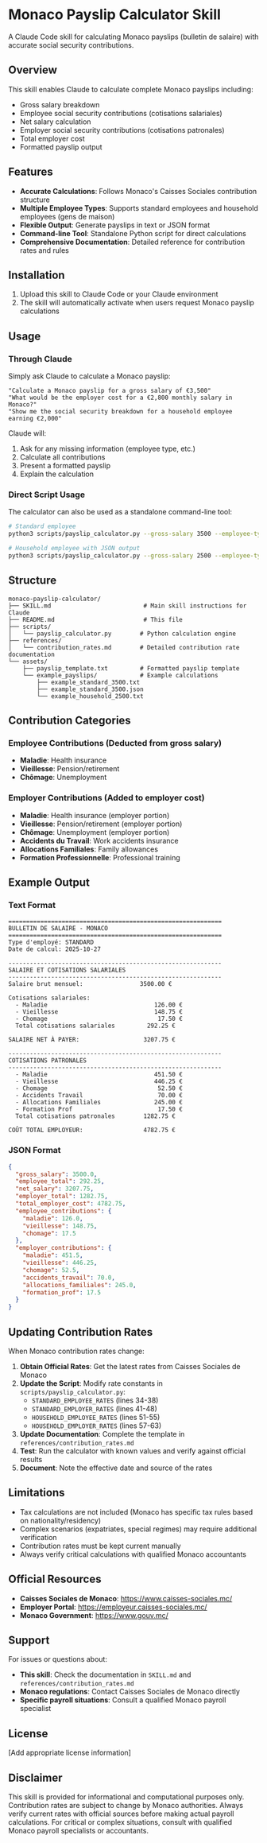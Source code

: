 # Monaco Payslip Calculator Skill

A Claude Code skill for calculating Monaco payslips (bulletin de salaire) with accurate social security contributions.

## Overview

This skill enables Claude to calculate complete Monaco payslips including:
- Gross salary breakdown
- Employee social security contributions (cotisations salariales)
- Net salary calculation
- Employer social security contributions (cotisations patronales)
- Total employer cost
- Formatted payslip output

## Features

- **Accurate Calculations**: Follows Monaco's Caisses Sociales contribution structure
- **Multiple Employee Types**: Supports standard employees and household employees (gens de maison)
- **Flexible Output**: Generate payslips in text or JSON format
- **Command-line Tool**: Standalone Python script for direct calculations
- **Comprehensive Documentation**: Detailed reference for contribution rates and rules

## Installation

1. Upload this skill to Claude Code or your Claude environment
2. The skill will automatically activate when users request Monaco payslip calculations

## Usage

### Through Claude

Simply ask Claude to calculate a Monaco payslip:

```
"Calculate a Monaco payslip for a gross salary of €3,500"
"What would be the employer cost for a €2,800 monthly salary in Monaco?"
"Show me the social security breakdown for a household employee earning €2,000"
```

Claude will:
1. Ask for any missing information (employee type, etc.)
2. Calculate all contributions
3. Present a formatted payslip
4. Explain the calculation

### Direct Script Usage

The calculator can also be used as a standalone command-line tool:

```bash
# Standard employee
python3 scripts/payslip_calculator.py --gross-salary 3500 --employee-type standard

# Household employee with JSON output
python3 scripts/payslip_calculator.py --gross-salary 2500 --employee-type household --output-format json
```

## Structure

```
monaco-payslip-calculator/
├── SKILL.md                          # Main skill instructions for Claude
├── README.md                         # This file
├── scripts/
│   └── payslip_calculator.py        # Python calculation engine
├── references/
│   └── contribution_rates.md        # Detailed contribution rate documentation
└── assets/
    ├── payslip_template.txt         # Formatted payslip template
    └── example_payslips/            # Example calculations
        ├── example_standard_3500.txt
        ├── example_standard_3500.json
        └── example_household_2500.txt
```

## Contribution Categories

### Employee Contributions (Deducted from gross salary)
- **Maladie**: Health insurance
- **Vieillesse**: Pension/retirement
- **Chômage**: Unemployment

### Employer Contributions (Added to employer cost)
- **Maladie**: Health insurance (employer portion)
- **Vieillesse**: Pension/retirement (employer portion)
- **Chômage**: Unemployment (employer portion)
- **Accidents du Travail**: Work accidents insurance
- **Allocations Familiales**: Family allowances
- **Formation Professionnelle**: Professional training

## Example Output

### Text Format
```
============================================================
BULLETIN DE SALAIRE - MONACO
============================================================
Type d'employé: STANDARD
Date de calcul: 2025-10-27

------------------------------------------------------------
SALAIRE ET COTISATIONS SALARIALES
------------------------------------------------------------
Salaire brut mensuel:                3500.00 €

Cotisations salariales:
  - Maladie                              126.00 €
  - Vieillesse                           148.75 €
  - Chomage                               17.50 €
  Total cotisations salariales         292.25 €

SALAIRE NET À PAYER:                  3207.75 €

------------------------------------------------------------
COTISATIONS PATRONALES
------------------------------------------------------------
  - Maladie                              451.50 €
  - Vieillesse                           446.25 €
  - Chomage                               52.50 €
  - Accidents Travail                     70.00 €
  - Allocations Familiales               245.00 €
  - Formation Prof                        17.50 €
  Total cotisations patronales        1282.75 €

COÛT TOTAL EMPLOYEUR:                 4782.75 €
```

### JSON Format
```json
{
  "gross_salary": 3500.0,
  "employee_total": 292.25,
  "net_salary": 3207.75,
  "employer_total": 1282.75,
  "total_employer_cost": 4782.75,
  "employee_contributions": {
    "maladie": 126.0,
    "vieillesse": 148.75,
    "chomage": 17.5
  },
  "employer_contributions": {
    "maladie": 451.5,
    "vieillesse": 446.25,
    "chomage": 52.5,
    "accidents_travail": 70.0,
    "allocations_familiales": 245.0,
    "formation_prof": 17.5
  }
}
```

## Updating Contribution Rates

When Monaco contribution rates change:

1. **Obtain Official Rates**: Get the latest rates from Caisses Sociales de Monaco
2. **Update the Script**: Modify rate constants in `scripts/payslip_calculator.py`:
   - `STANDARD_EMPLOYEE_RATES` (lines 34-38)
   - `STANDARD_EMPLOYER_RATES` (lines 41-48)
   - `HOUSEHOLD_EMPLOYEE_RATES` (lines 51-55)
   - `HOUSEHOLD_EMPLOYER_RATES` (lines 57-63)
3. **Update Documentation**: Complete the template in `references/contribution_rates.md`
4. **Test**: Run the calculator with known values and verify against official results
5. **Document**: Note the effective date and source of the rates

## Limitations

- Tax calculations are not included (Monaco has specific tax rules based on nationality/residency)
- Complex scenarios (expatriates, special regimes) may require additional verification
- Contribution rates must be kept current manually
- Always verify critical calculations with qualified Monaco accountants

## Official Resources

- **Caisses Sociales de Monaco**: https://www.caisses-sociales.mc/
- **Employer Portal**: https://employeur.caisses-sociales.mc/
- **Monaco Government**: https://www.gouv.mc/

## Support

For issues or questions about:
- **This skill**: Check the documentation in `SKILL.md` and `references/contribution_rates.md`
- **Monaco regulations**: Contact Caisses Sociales de Monaco directly
- **Specific payroll situations**: Consult a qualified Monaco payroll specialist

## License

[Add appropriate license information]

## Disclaimer

This skill is provided for informational and computational purposes only. Contribution rates are subject to change by Monaco authorities. Always verify current rates with official sources before making actual payroll calculations. For critical or complex situations, consult with qualified Monaco payroll specialists or accountants.
